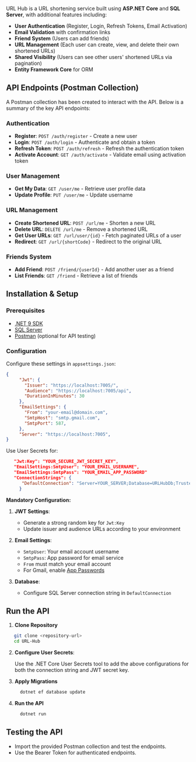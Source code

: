 URL Hub is a URL shortening service built using **ASP.NET Core** and **SQL Server**, with additional features including:
- **User Authentication** (Register, Login, Refresh Tokens, Email Activation)
- **Email Validation** with confirmation links
- **Friend System** (Users can add friends)
- **URL Management** (Each user can create, view, and delete their own shortened URLs)
- **Shared Visibility** (Users can see other users' shortened URLs via pagination)
- **Entity Framework Core** for ORM

## API Endpoints (Postman Collection)

A Postman collection has been created to interact with the API. Below is a summary of the key API endpoints:

### Authentication
- **Register**: `POST /auth/register` - Create a new user
- **Login**: `POST /auth/login` - Authenticate and obtain a token
- **Refresh Token**: `POST /auth/refresh` - Refresh the authentication token
- **Activate Account**: `GET /auth/activate` - Validate email using activation token

### User Management
- **Get My Data**: `GET /user/me` - Retrieve user profile data
- **Update Profile**: `PUT /user/me` - Update username

### URL Management
- **Create Shortened URL**: `POST /url/me` - Shorten a new URL
- **Delete URL**: `DELETE /url/me` - Remove a shortened URL
- **Get User URLs**: `GET /url/user/{id}` - Fetch paginated URLs of a user
- **Redirect**: `GET /url/{shortCode}` - Redirect to the original URL

### Friends System
- **Add Friend**: `POST /friend/{userId}` - Add another user as a friend
- **List Friends**: `GET /friend` - Retrieve a list of friends

## Installation & Setup

### Prerequisites
- [.NET 9 SDK](https://dotnet.microsoft.com/download)
- [SQL Server](https://www.microsoft.com/en-us/sql-server/sql-server-downloads)
- [Postman](https://www.postman.com/) (optional for API testing)

### Configuration
Configure these settings in `appsettings.json`:

   ```json
   {
        "Jwt": {
          "Issuer": "https://localhost:7005/",
          "Audience": "https://localhost:7005/api",
          "DurationInMinutes": 30
        },
        "EmailSettings": {
          "From": "your-email@domain.com",
          "SmtpHost": "smtp.gmail.com",
          "SmtpPort": 587,
        },
        "Server": "https://localhost:7005",
   }
   ```

Use User Secrets for:

   ```json
      "Jwt:Key": "YOUR_SECURE_JWT_SECRET_KEY",
      "EmailSettings:SmtpUser": "YOUR_EMAIL_USERNAME",
      "EmailSettings:SmtpPass": "YOUR_EMAIL_APP_PASSWORD"
      "ConnectionStrings": {
         "DefaultConnection": "Server=YOUR_SERVER;Database=URLHubDb;Trusted_Connection=True;MultipleActiveResultSets=true"
        }
   ```

**Mandatory Configuration:**
1. **JWT Settings**:
   - Generate a strong random key for `Jwt:Key`
   - Update issuer and audience URLs according to your environment

2. **Email Settings**:
   - `SmtpUser`: Your email account username
   - `SmtpPass`: App password for email service
   - `From` must match your email account
   - For Gmail, enable [App Passwords](https://myaccount.google.com/apppasswords)

3. **Database**:
   - Configure SQL Server connection string in `DefaultConnection`

## Run the API
1. **Clone Repository**
```bash
   git clone <repository-url>
   cd URL-Hub
```
2. **Configure User Secrets**:
     
      Use the .NET Core User Secrets tool to add the above configurations for both the connection string and JWT secret key.

3. **Apply Migrations**
      ```sh
        dotnet ef database update
      ```

4. **Run the API**
      ```sh
        dotnet run
      ```

## Testing the API
- Import the provided Postman collection and test the endpoints.
- Use the Bearer Token for authenticated endpoints.

